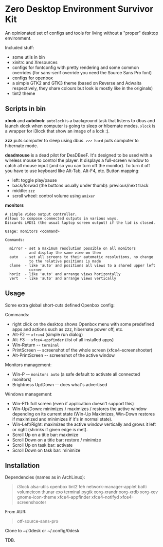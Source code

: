 # Zero Desktop Environment Survivor Kit

An opinionated set of configs and tools for living without a "proper" desktop environment.

Included stuff:

- some utils in bin
- xinitrc and Xresources
- configs for fontconfig with pretty rendering and some common overrides (for sans-serif override you need the Source Sans Pro font)
- configs for openbox
- a simple GTK2 and GTK3 theme (based on Reverse and Adwaita respectively, they share colours but look is mostly like in the originals)
- tint2 theme

## Scripts in bin

**xlock** and **autolock**: `autolock` is a background task that listens to dbus and launch xlock when computer is going to sleep or hibernate modes. `xlock` is a wrapper for i3lock that show an image of a lock :).

**zzz** puts computer to sleep using dbus. `zzz hard` puts computer to hibernate mode.

**deadmouse** is a dead pilot for DeaDBeeF.
It's designed to be used with a wireless mouse to control the player.
It displays a full-screen window to catch all mouse input (and so you can turn off the monitor).
To turn it off you have to use keyboard like Alt-Tab, Alt-F4, etc.
Button mapping:

- left: toggle play/pause
- back/forwad (the buttons usually under thumb): previous/next track
- middle: `zzz`
- scroll wheel: control volume using `amixer`

**monitors**

    A simple video output controller.
    Allows to compose connected outputs in various ways.
    Discards LVDS1 (the usual laptop screen output) if the lid is closed.

    Usage: monitors <command>

    Commands:

      mirror - set a maximum resolution possible on all monitors
               and display the same view on them
      auto   - set all screens to their automatic resolutions, no change
               to the relative positions is made
      clone  - like 'auto' and positions all views to a shared upper left
               corner
      horiz  - like 'auto' and arrange views horizontally
      vert   - like 'auto' and arrange views vertically

## Usage

Some extra global short-cuts defined Openbox config:

Commands:

- right click on the desktop shows Openbox menu with some predefined apps and actions such as zzz, hibernate power off, etc.
- Alt-F2 -- `xfrun4` (simple run dialog)
- Alt-F3 -- `xfce4-appfinder` (list of all installed apps)
- Win-Return -- `terminal`
- PrintScreen -- screenshot of the whole screen (xfce4-screenshooter)
- Alt-PrintScreen -- screenshot of the active window

Monitors management:

- Win-P -- `monitors auto` (a safe default to activate all connected monitors)
- Brightness Up/Down -- does what's advertised

Windows management:

- Win-F11: full screen (even if application doesn't support this)
- Win-Up/Down: minimizes / maximizes / restores the active window depending on its current state (Win-Up Maximizes, Win-Down restores if maximized and minimizes if it's in normal state).
- Win-Left/Right: maximizes the active window vertically and grows it left or right (shrinks if given edge is met).
- Scroll Up on a title bar: maximize
- Scroll Down on a title bar: restore / minimize
- Scroll Up on task bar: activate
- Scroll Down on task bar: minimize

## Installation

Dependencies (names as in ArchLinux):

> i3lock alsa-utils openbox tint2 feh network-manager-applet batti volumeicon thunar exo terminal pygtk xorg-xrandr xorg-xrdb xorg-xev gnome-icon-theme xfce4-appfinder xfce4-notifyd xfce4-screenshooter

From AUR:

> otf-source-sans-pro

Clone to ~/.0desk or ~/.config/0desk

TDB.

